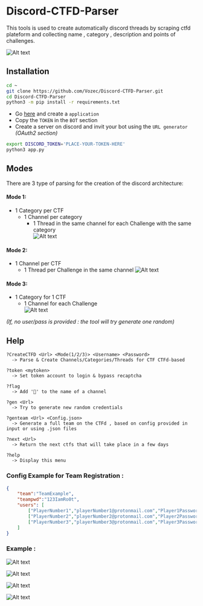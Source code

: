 # Discord-CTFD-Parser
This tools is used to create automatically discord threads by scraping ctfd plateform and collecting name , category , description and points of challenges.

![Alt text](./github/0.png)

## Installation
```bash
cd ~
git clone https://github.com/Vozec/Discord-CTFD-Parser.git
cd Discord-CTFD-Parser
python3 -m pip install -r requirements.txt
```
- Go [here](https://discord.com/developers/applications) and create a ``application``
- Copy the ``TOKEN`` in the ``BOT`` section
- Create a server on discord and invit your bot using the ``URL generator`` *(OAuth2 section)*
```bash
export DISCORD_TOKEN='PLACE-YOUR-TOKEN-HERE'
python3 app.py
```
## Modes
There are 3 type of parsing for the creation of the discord architecture:

#### Mode 1:
- 1 Category per CTF
  - 1 Channel per category
    - 1 Thread in the same channel for each Challenge with the same category  
![Alt text](./github/2.png)  

#### Mode 2:
- 1 Channel per CTF
  - 1 Thread per Challenge in the same channel
![Alt text](./github/1.png)  

#### Mode 3:
- 1 Category for 1 CTF
  - 1 Channel for each Challenge  
![Alt text](./github/3.png)  

*(If, no user/pass is provided : the tool will try generate one random)*

## Help
```
?CreateCTFD <Url> <Mode(1/2/3)> <Username> <Password>
  -> Parse & Create Channels/Categories/Threads for CTF CTFd-based
```
```
?token <mytoken>
  -> Set token account to login & bypass recaptcha
```
```
?flag
  -> Add '🚩' to the name of a channel
```
```
?gen <Url>
  -> Try to generate new random credentials
```
```
?genteam <Url> <Config.json>
  -> Generate a full team on the CTFd , based on config provided in input or using .json files
```
```
?next <Url> 
  -> Return the next ctfs that will take place in a few days
```
```
?help
  -> Display this menu
```
### Config Example for Team Registration :  
```json
{
    "team":"TeamExample",
    "teampwd":"123IamRo0t",
    "users": [
        ["PlayerNumber1","playerNumber1@protonmail.com","Player1Password"],
        ["PlayerNumber2","playerNumber2@protonmail.com","Player2Password"],
        ["PlayerNumber3","playerNumber3@protonmail.com","Player3Password"]
    ]
}
```

### Example : 

![Alt text](./github/4.png)  

![Alt text](./github/5.png)

![Alt text](./github/6.png)

![Alt text](./github/7.png)
